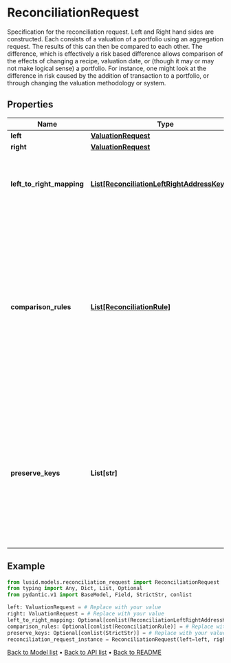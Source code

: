 # ReconciliationRequest

Specification for the reconciliation request. Left and Right hand sides are constructed. Each consists of a valuation of a portfolio using an aggregation request. The results of this can then be compared to each other. The difference, which is effectively a risk based difference allows comparison of the effects of changing a recipe, valuation date, or (though it may or may not make logical sense) a portfolio. For instance, one might look at the difference in risk caused by the addition of transaction to a portfolio, or through changing the valuation methodology or system.
## Properties
Name | Type | Description | Notes
------------ | ------------- | ------------- | -------------
**left** | [**ValuationRequest**](ValuationRequest.md) |  | 
**right** | [**ValuationRequest**](ValuationRequest.md) |  | 
**left_to_right_mapping** | [**List[ReconciliationLeftRightAddressKeyPair]**](ReconciliationLeftRightAddressKeyPair.md) | The mapping from property keys requested by left aggregation to property keys on right hand side | [optional] 
**comparison_rules** | [**List[ReconciliationRule]**](ReconciliationRule.md) | The set of rules to be used in comparing values. These are the rules that determine what constitutes a match. The simplest is obviously an exact one-for-one comparison, but tolerances on numerical or date time values and case-insensitive string comparison are supported amongst other types. | [optional] 
**preserve_keys** | **List[str]** | List of keys to preserve (from rhs) in the diff. Used in conjunction with filtering/grouping. If two values are equal, for a given key then the value is elided from the results. Setting it here will preserve it (takes the values from the RHS and puts it into the line by line results). | [optional] 
## Example

```python
from lusid.models.reconciliation_request import ReconciliationRequest
from typing import Any, Dict, List, Optional
from pydantic.v1 import BaseModel, Field, StrictStr, conlist

left: ValuationRequest = # Replace with your value
right: ValuationRequest = # Replace with your value
left_to_right_mapping: Optional[conlist(ReconciliationLeftRightAddressKeyPair)] = # Replace with your value
comparison_rules: Optional[conlist(ReconciliationRule)] = # Replace with your value
preserve_keys: Optional[conlist(StrictStr)] = # Replace with your value
reconciliation_request_instance = ReconciliationRequest(left=left, right=right, left_to_right_mapping=left_to_right_mapping, comparison_rules=comparison_rules, preserve_keys=preserve_keys)

```

[Back to Model list](../README.md#documentation-for-models) &#8226; [Back to API list](../README.md#documentation-for-api-endpoints) &#8226; [Back to README](../README.md)

